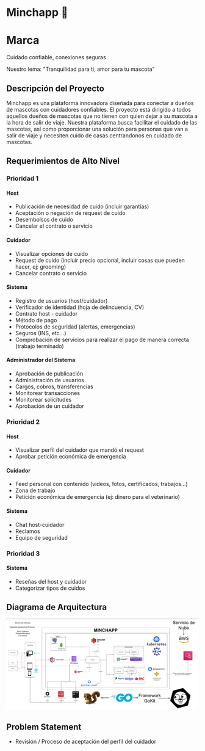 # Minchapp 🐾

# Marca

Cuidado confiable, conexiones seguras

Nuestro lema: "Tranquilidad para ti, amor para tu mascota"

## Descripción del Proyecto

Minchapp es una plataforma innovadora diseñada para conectar a dueños de mascotas con cuidadores confiables. El proyecto está dirigido a todos aquellos dueños de mascotas que no tienen con quien dejar a su mascota a la hora de salir de viaje. Nuestra plataforma busca facilitar el cuidado de las mascotas, así como proporcionar una solución para personas que van a salir de viaje y necesiten cuido de casas centrandonos en cuidado de mascotas.

## Requerimientos de Alto Nivel

### Prioridad 1

#### Host
- Publicación de necesidad de cuido (incluir garantías)
- Aceptación o negación de request de cuido
- Desembolsos de cuido
- Cancelar el contrato o servicio

#### Cuidador
- Visualizar opciones de cuido
- Request de cuido (incluir precio opcional, incluir cosas que pueden hacer, ej: grooming)
- Cancelar contrato o servicio

#### Sistema
- Registro de usuarios (host/cuidador)
- Verificador de identidad (hoja de delincuencia, CV)
- Contrato host - cuidador
- Método de pago
- Protocolos de seguridad (alertas, emergencias)
- Seguros (INS, etc...)
- Comprobación de servicios para realizar el pago de manera correcta (trabajo terminado)

#### Administrador del Sistema
- Aprobación de publicación
- Administración de usuarios
- Cargos, cobros, transferencias
- Monitorear transacciones
- Monitorear solicitudes
- Aprobación de un cuidador

### Prioridad 2

#### Host
- Visualizar perfil del cuidador que mandó el request
- Aprobar petición económica de emergencia

#### Cuidador
- Feed personal con contenido (videos, fotos, certificados, trabajos...)
- Zona de trabajo
- Petición económica de emergencia (ej: dinero para el veterinario)

#### Sistema
- Chat host-cuidador
- Reclamos
- Equipo de seguridad

### Prioridad 3

#### Sistema
- Reseñas del host y cuidador
- Categorizar tipos de cuidos

## Diagrama de Arquitectura
![Diagrama de Arquitectura de Minchapp](./Imagenes/DiagramaMinchapp.jpeg)


## Problem Statement
- Revisión / Proceso de aceptación del perfil del cuidador

